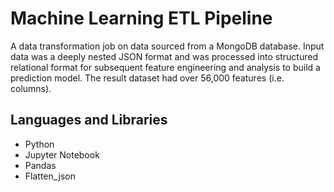 # Machine Learning ETL Pipeline

A data transformation job on data sourced from a MongoDB database. Input data was a deeply nested JSON format and was processed into structured relational format for subsequent feature engineering and analysis to build a prediction model. The result dataset had over 56,000 features (i.e. columns).

## Languages and Libraries
* Python
* Jupyter Notebook
* Pandas
* Flatten_json
